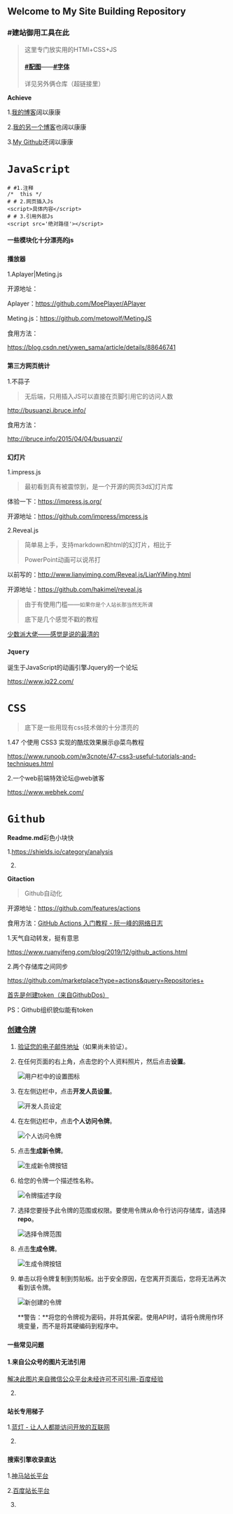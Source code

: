 ﻿## Welcome to My  Site Building Repository 

### #建站御用工具在此

> 这里专门放实用的HTMl+CSS+JS
>
> #### **[#配图](https://github.com/LianYiMing/Pictures)——[#字体](https://github.com/LianYiMing/Fonts)**
>
> 详见另外俩仓库（超链接里）

**Achieve**

1.[我的博客](https://www.lianyiming.com)阔以康康

2.[我的另一个博客](https://www.lym.cool)也阔以康康

3.[My Github](https://github.com/LianYiMing)还阔以康康

# `JavaScript`

```JS基本语法
# #1.注释
/*  this */
# # 2.网页插入Js
<script>具体内容</script>
# # 3.引用外部Js
<script src='绝对路径'></script>
```

#### **一些模块化十分漂亮的js**

### `播放器`

1.Aplayer|Meting.js

开源地址：

Aplayer：https://github.com/MoePlayer/APlayer

Meting.js：https://github.com/metowolf/MetingJS

食用方法：

https://blog.csdn.net/ywen_sama/article/details/88646741

### `第三方网页统计`

1.不蒜子

> 无后端，只用插入JS可以直接在页脚引用它的访问人数

http://busuanzi.ibruce.info/

食用方法：

http://ibruce.info/2015/04/04/busuanzi/

### `幻灯片`

1.impress.js

> 最初看到真有被震惊到，是一个开源的网页3d幻灯片库

体验一下：https://impress.js.org/

开源地址：https://github.com/impress/impress.js

2.Reveal.js

> 简单易上手，支持markdown和html的幻灯片，相比于
>
> PowerPoint动画可以说吊打

以前写的：http://www.lianyiming.com/Reveal.js/LianYiMing.html

开源地址：https://github.com/hakimel/reveal.js

> 由于有使用门槛——`如果你是个人站长那当然无所谓`
>
> 底下是几个感觉不戳的教程

[少数派大佬——感觉是说的最清的](https://sspai.com/post/40657)

### `Jquery`

诞生于JavaScript的动画引擎Jquery的一个论坛

https://www.jq22.com/

# `CSS`

>  底下是一些用现有css技术做的十分漂亮的

1.47 个使用 CSS3 实现的酷炫效果展示@菜鸟教程

https://www.runoob.com/w3cnote/47-css3-useful-tutorials-and-techniques.html

2.一个web前端特效论坛@web骇客

https://www.webhek.com/

# `Github`

**Readme.md**彩色小块快

1.https://shields.io/category/analysis

2.

**Gitaction**

> Github自动化

开源地址：https://github.com/features/actions

食用方法：[GitHub Actions 入门教程 - 阮一峰的网络日志](https://www.ruanyifeng.com/blog/2019/09/getting-started-with-github-actions.html)

1.天气自动转发，挺有意思

https://www.ruanyifeng.com/blog/2019/12/github_actions.html

2.两个存储库之间同步

https://github.com/marketplace?type=actions&query=Repositories+

[首先是创建token（来自GithubDos）](/md/token.md)

PS：Github组织貌似能有token

### [创建令牌](https://docs.github.com/en/free-pro-team@latest/github/authenticating-to-github/creating-a-personal-access-token#creating-a-token)

1. [验证您的电子邮件地址](https://docs.github.com/en/free-pro-team@latest/articles/verifying-your-email-address)（如果尚未验证）。

2. 在任何页面的右上角，点击您的个人资料照片，然后点击**设置**。

   ![用户栏中的设置图标](https://docs.github.com/assets/images/help/settings/userbar-account-settings.png)

   

3. 在左侧边栏中，点击**开发人员设置**。

   ![开发人员设定](https://docs.github.com/assets/images/help/settings/developer-settings.png)

   

4. 在左侧边栏中，点击**个人访问令牌**。

   ![个人访问令牌](https://docs.github.com/assets/images/help/settings/personal_access_tokens_tab.png)

   

5. 点击**生成新令牌**。

   ![生成新令牌按钮](https://docs.github.com/assets/images/help/settings/generate_new_token.png)

   

6. 给您的令牌一个描述性名称。

   ![令牌描述字段](https://docs.github.com/assets/images/help/settings/token_description.png)

   

7. 选择您要授予此令牌的范围或权限。要使用令牌从命令行访问存储库，请选择**repo**。

   ![选择令牌范围](https://docs.github.com/assets/images/help/settings/token_scopes.gif)

   

8. 点击**生成令牌**。

   ![生成令牌按钮](https://docs.github.com/assets/images/help/settings/generate_token.png)

   

9. 单击以将令牌复制到剪贴板。出于安全原因，在您离开页面后，您将无法再次看到该令牌。

   ![新创建的令牌](https://docs.github.com/assets/images/help/settings/personal_access_tokens.png)

   

   **警告：**将您的令牌视为密码，并将其保密。使用API时，请将令牌用作环境变量，而不是将其硬编码到程序中。



### `一些常见问题`

#### 1.来自公众号的图片无法引用

[解决此图片来自微信公众平台未经许可不可引用-百度经验](https://jingyan.baidu.com/article/6fb756ec74af3b241858fbf3.html)

2.

### `站长专用梯子`

1.[蓝灯 - 让人人都能访问开放的互联网](https://getlantern.org/zh_CN/)

2.

### `搜索引擎收录直达`

1.[神马站长平台](https://zhanzhang.sm.cn/open/briefPage?order=1&view=0)

2.[百度站长平台](https://ziyuan.baidu.com/property/)

3.